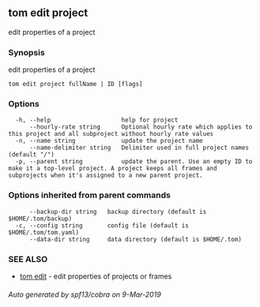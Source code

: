 ## tom edit project

edit properties of a project

### Synopsis

edit properties of a project

```
tom edit project fullName | ID [flags]
```

### Options

```
  -h, --help                    help for project
      --hourly-rate string      Optional hourly rate which applies to this project and all subproject without hourly rate values
  -n, --name string             update the project name
      --name-delimiter string   Delimiter used in full project names (default "/")
  -p, --parent string           update the parent. Use an empty ID to make it a top-level project. A project keeps all frames and subprojects when it's assigned to a new parent project.
```

### Options inherited from parent commands

```
      --backup-dir string   backup directory (default is $HOME/.tom/backup)
  -c, --config string       config file (default is $HOME/.tom/tom.yaml)
      --data-dir string     data directory (default is $HOME/.tom)
```

### SEE ALSO

* [tom edit](tom_edit.md)	 - edit properties of projects or frames

###### Auto generated by spf13/cobra on 9-Mar-2019
